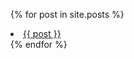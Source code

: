 {% for post in site.posts %}
<li><a href="{{ site.baseurl }}{{ post.url }}">{{ post }}</a></li>
{% endfor %}